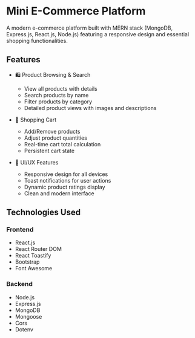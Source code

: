 # Mini E-Commerce Platform

A modern e-commerce platform built with MERN stack (MongoDB, Express.js, React.js, Node.js) featuring a responsive design and essential shopping functionalities.

## Features

- 🛍️ Product Browsing & Search
  - View all products with details
  - Search products by name
  - Filter products by category
  - Detailed product views with images and descriptions

- 🛒 Shopping Cart
  - Add/Remove products 
  - Adjust product quantities
  - Real-time cart total calculation
  - Persistent cart state

- 💫 UI/UX Features
  - Responsive design for all devices
  - Toast notifications for user actions
  - Dynamic product ratings display
  - Clean and modern interface

## Technologies Used

### Frontend
- React.js
- React Router DOM
- React Toastify
- Bootstrap
- Font Awesome

### Backend
- Node.js
- Express.js
- MongoDB
- Mongoose
- Cors
- Dotenv

